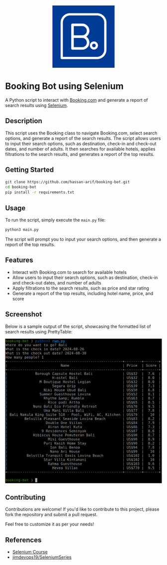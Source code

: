 <p align='center'>
  <img src='static/booking-com.svg' alt='logo' width='200px'/>
</p>

# Booking Bot using Selenium

A Python script to interact with [Booking.com](https://www.booking.com/) and generate a report of search results using [Selenium](https://www.selenium.dev/).

## Description
This script uses the Booking class to navigate Booking.com, select search options, and generate a report of the search results. The script allows users to input their search options, such as destination, check-in and check-out dates, and number of adults. It then searches for available hotels, applies filtrations to the search results, and generates a report of the top results.

## Getting Started
```bash
git clone https://github.com/hassan-arif/booking-bot.git
cd booking-bot
pip install -r requirements.txt
```

## Usage
To run the script, simply execute the `main.py` file:

```bash
python3 main.py
```

The script will prompt you to input your search options, and then generate a report of the top results.

## Features
* Interact with Booking.com to search for available hotels
* Allow users to input their search options, such as destination, check-in and check-out dates, and number of adults
* Apply filtrations to the search results, such as price and star rating
* Generate a report of the top results, including hotel name, price, and score

## Screenshot
Below is a sample output of the script, showcasing the formatted list of search results using PrettyTable:
<p align='center'>
  <img src='static/output.png' alt='Home'/>
</p>

## Contributing
Contributions are welcome! If you'd like to contribute to this project, please fork the repository and submit a pull request.

Feel free to customize it as per your needs!

## References

* [Selenium Course](https://youtu.be/j7VZsCCnptM?si=sP5gN0tepnpp4N7s)
* [jimdevops19/SeleniumSeries](https://github.com/jimdevops19/SeleniumSeries)